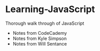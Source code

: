 # Learning-JavaScript

Thorough walk through of JavaScript

- Notes from CodeCademy
- Notes from Kyle Simpson
- Notes from Will Sentance
